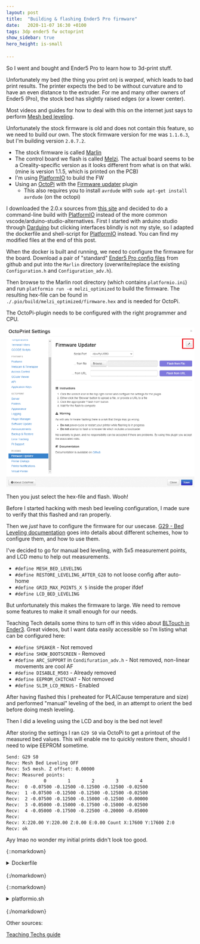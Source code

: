 ```yaml
---
layout: post
title:  "Building & flashing Ender5 Pro firmware"
date:   2020-11-07 16:30 +0100
tags: 3dp ender5 fw octoprint
show_sidebar: true
hero_height: is-small

---
```


So I went and bought and Ender5 Pro to learn how to 3d-print stuff.

Unfortunately my bed (the thing you print on) is _warped_, which leads to bad print results.
The printer expects the bed to be without curvature and to have an even distance to the extruder.
For me and many other owners of Ender5 (Pro), the stock bed has slightly raised edges (or a lower center).

Most videos and guides for how to deal with this on the internet just says to perform [Mesh bed leveling][leveling].

Unfortunately the stock firmware is old and does not contain this feature, so we need to build our own.
The stock firmware version for me was `1.1.6.3`, but I'm building version `2.0.7.2`.

* The stock firmware is called [Marlin][Marlin]
* The control board we flash is called [Melzi][Melzi]. The actual board seems to be a Creality-specific version as it looks different from what is on that wiki. (mine is version 1.1.5, which is printed on the PCB)
* I'm using [PlatformIO][PlatformIO] to build the FW
* Using an [OctoPi][OctoPi] with the [Firmware updater][OctoPiFW] plugin
    * This also requires you to install `avrdude` with `sudo apt-get install avrdude` (on the octopi)

I downloaded the 2.0.x sources from [this site][Marlin install] and decided to do a command-line build with [PlatformIO][PlatformIO] instead of the more common vscode/arduino-studio-alternatives.
First I started with arduino studio through [Darduino][Darduino] but clicking interfaces blindly is not my style, so I adapted the dockerfile and shell-script for [PlatformIO][PlatformIO] instead. You can find my modified files at the end of this post.

When the docker is built and running, we need to configure the firmware for the board.
Download a pair of "standard" [Ender5 Pro config files][config] from github and put into the `Marlin` directory (overwrite/replace the existing `Configuration.h` and `Configuration_adv.h`).

Then browse to the Marlin root directory (which contains `platformio.ini`) and run `platformio run -e melzi_optimized` to build the firmware.
The resulting hex-file can be found in `./.pio/build/melzi_optimized/firmware.hex` and is needed for OctoPi.

The OctoPi-plugin needs to be configured with the right programmer and CPU.

![FW-plugin-config](/assets/img/3dp/octopi/fw-plugin-config.gif)

Then you just select the hex-file and flash. Wooh!

Before I started hacking with mesh bed leveling configuration, I made sure to verify that this flashed and ran properly.

Then we _just_ have to configure the firmware for our usecase.
[G29 - Bed Leveling documentation][mbl-config] goes into details about different schemes, how to configure them, and how to use them.

I've decided to go for manual bed leveling, with 5x5 measurement points, and LCD menu to help out measurements.

* `#define MESH_BED_LEVELING`
* `#define RESTORE_LEVELING_AFTER_G28` to not loose config after auto-home
* `#define GRID_MAX_POINTS_X 5` inside the proper ifdef
* `#define LCD_BED_LEVELING`

But unfortunately this makes the firmware to large. We need to remove some features to make it small enough for our needs.

Teaching Tech details some thins to turn off in this video about [BLTouch in Ender3][fw-feature-removal].
Great videos, but I want data easily accessible so I'm listing what can be configured here:

* `#define SPEAKER` - Not removed
* `#define SHOW_BOOTSCREEN` - Removed
* `#define ARC_SUPPORT` in `Condifuration_adv.h` - Not removed, non-linear movements are cool AF
* `#define DISABLE_M503` - Already removed
* `#define EEPROM_CHITCHAT` - Not removed
* `#define SLIM_LCD_MENUS` - Enabled

After having flashed this I preheated for PLA(Cause temperature and size) and performed "manual" leveling of the bed, in an attempt to orient the bed before doing mesh leveling.

Then I did a leveling using the LCD and boy is the bed not level!

After storing the settings I ran `G29 S0` via OctoPi to get a printout of the measured bed values.
This will enable me to quickly restore them, should I need to wipe EEPROM sometime.

```
Send: G29 S0
Recv: Mesh Bed Leveling OFF
Recv: 5x5 mesh. Z offset: 0.00000
Recv: Measured points:
Recv:         0        1        2        3        4
Recv:  0 -0.07500 -0.12500 -0.12500 -0.12500 -0.02500
Recv:  1 -0.07500 -0.12500 -0.12500 -0.12500 -0.02500
Recv:  2 -0.07500 -0.12500 -0.15000 -0.12500 -0.00000
Recv:  3 -0.05000 -0.15000 -0.17500 -0.15000 -0.02500
Recv:  4 -0.05000 -0.17500 -0.22500 -0.20000 -0.05000
Recv: 
Recv: X:220.00 Y:220.00 Z:0.00 E:0.00 Count X:17600 Y:17600 Z:0
Recv: ok
```

Ayy lmao no wonder my initial prints didn't look too good.

{::nomarkdown}
<details>
<summary>
Dockerfile
</summary>
{:/nomarkdown}

```docker
FROM ubuntu:16.04

ENV HOME /home/developer
WORKDIR /home/developer

# Replace 1000 with your user / group id
RUN export uid=1000 gid=1000 && \
    mkdir -p /home/developer && \
    mkdir -p /etc/sudoers.d && \
    echo "developer:x:${uid}:${gid}:Developer,,,:/home/developer:/bin/bash" >> /etc/passwd && \
    echo "developer:x:${uid}:" >> /etc/group && \
    echo "developer ALL=(ALL) NOPASSWD: ALL" > /etc/sudoers.d/developer && \
    chmod 0440 /etc/sudoers.d/developer && \
    chown ${uid}:${gid} -R /home/developer && \
    apt-get update \
	&& apt-get install -y \
        software-properties-common 

RUN apt install -y python3-pip python3-tk
RUN pip3 install -U platformio

ENV LC_ALL C.UTF-8
ENV LANG C.UTF-8
ENV DISPLAY :1.0

USER developer
```

{::nomarkdown}
</details>
<br>
{:/nomarkdown}

{::nomarkdown}

<details>
<summary>
platformio.sh
</summary>
{:/nomarkdown}

```bash
#!/bin/bash

docker build -t yolo:yeet . && \
docker run \
    -it \
    --rm \
    -e DISPLAY=$DISPLAY \
    -v /tmp/.X11-unix:/tmp/.X11-unix \
    -v /dev:/dev \
    -v $HOME/topics:/topics \
    -v $HOME/topics/platformio:/home/developer/platformio \
    --name platformio \
    yolo:yeet
    
```

{::nomarkdown}
</details>
<br>
{:/nomarkdown}

Other sources:

[Teaching Techs guide](https://www.youtube.com/watch?v=aQIg9zxuCvM)

[leveling]: https://all3dp.com/2/mesh-bed-leveling-all-you-need-to-know/

[Marlin]: https://github.com/MarlinFirmware/Marlin
[Marlin install]: https://marlinfw.org/docs/basics/install.html
[Melzi]: https://reprap.org/wiki/Melzi
[PlatformIO]: https://marlinfw.org/docs/basics/install_platformio_cli.html

[config]: https://github.com/MarlinFirmware/Configurations/tree/import-2.0.x/config/examples/Creality/Ender-5%20Pro/CrealityV1

[OctoPi]: https://octoprint.org/
[OctoPiFW]: https://plugins.octoprint.org/plugins/firmwareupdater/

[Darduino]: https://github.com/tombenke/darduino

[mbl-config]: https://marlinfw.org/docs/gcode/G029.html

[fw-feature-removal]: https://youtu.be/sUlqrSq6LeY?t=526